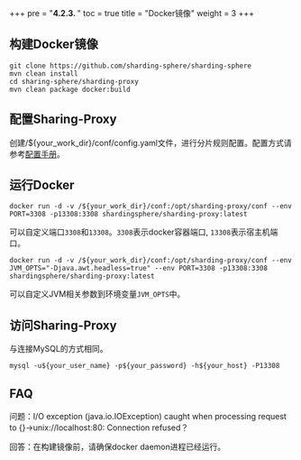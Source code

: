 +++
pre = "<b>4.2.3. </b>"
toc = true
title = "Docker镜像"
weight = 3
+++

## 构建Docker镜像

``` 
git clone https://github.com/sharding-sphere/sharding-sphere
mvn clean install
cd sharing-sphere/sharding-proxy
mvn clean package docker:build
```

## 配置Sharing-Proxy

创建/${your_work_dir}/conf/config.yaml文件，进行分片规则配置。配置方式请参考[配置手册](/manual/sharding-proxy/configuration/)。

## 运行Docker

```
docker run -d -v /${your_work_dir}/conf:/opt/sharding-proxy/conf --env PORT=3308 -p13308:3308 shardingsphere/sharding-proxy:latest
```

可以自定义端口`3308`和`13308`。`3308`表示docker容器端口, `13308`表示宿主机端口。

```
docker run -d -v /${your_work_dir}/conf:/opt/sharding-proxy/conf --env JVM_OPTS="-Djava.awt.headless=true" --env PORT=3308 -p13308:3308 shardingsphere/sharding-proxy:latest
```

可以自定义JVM相关参数到环境变量`JVM_OPTS`中。

## 访问Sharing-Proxy

与连接MySQL的方式相同。

```
mysql -u${your_user_name} -p${your_password} -h${your_host} -P13308
```

## FAQ

问题：I/O exception (java.io.IOException) caught when processing request to {}->unix://localhost:80: Connection refused？

回答：在构建镜像前，请确保docker daemon进程已经运行。
